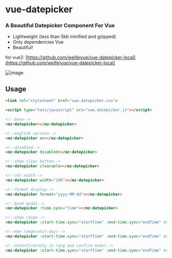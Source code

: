 vue-datepicker
========
### A Beautiful Datepicker Component For Vue
* Lightweight (less than 5kb minified and gzipped)
* Only dependencies Vue
* Beautiful!

for vue2:
[https://github.com/weifeiyue/vue-datepicker-local](https://github.com/weifeiyue/vue-datepicker-local)

![image](https://github.com/weifeiyue/vue-datepicker/raw/master/screenshots/datepicker.png)

## Usage

```html
<link rel="stylesheet" href="vue.datepicker.css">
```

```html
<script type="text/javascript" src="vue.datepicker.js"></script>
```

```html
<!--base-->
<mz-datepicker></mz-datepicker>

<!--english version-->
<mz-datepicker en></mz-datepicker>

<!--disabled-->
<mz-datepicker disabled></mz-datepicker>

<!--show clear button-->
<mz-datepicker clearable></mz-datepicker>

<!--set width-->
<mz-datepicker width="186"></mz-datepicker>

<!--format display-->
<mz-datepicker format="yyyy-MM-dd"></mz-datepicker>

<!--bind modal-->
<mz-datepicker :time.sync="time"></mz-datepicker>

<!--show range-->
<mz-datepicker :start-time.sync="startTime" :end-time.sync="endTime" range></mz-datepicker>

<!--max range(unit:day)-->
<mz-datepicker :start-time.sync="startTime" :end-time.sync="endTime" range max-range="366"></mz-datepicker>

<!--onConfirm(only in rang and confirm mode)-->
<mz-datepicker :start-time.sync="startTime" :end-time.sync="endTime" range confirm :on-confirm="onConfirm"></mz-datepicker>
```
